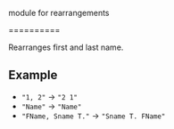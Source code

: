 module for rearrangements

==========

Rearranges first and last name.

## Example

* `"1, 2"` -> `"2 1"`
* `"Name"` -> `"Name"`
* `"FName, Sname T."` -> `"Sname T. FName"`
